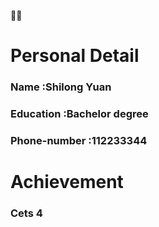👦🏻
# Personal Detail 
### Name :Shilong Yuan
### Education :Bachelor degree
### Phone-number :112233344

# Achievement
### Cets 4

